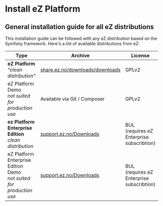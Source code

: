 # Install eZ Platform

## General installation guide for all eZ distributions

This installation guide can be followed with any eZ distribution based on the Symfony framework. Here's a list of available distributions from eZ:

|Type | Archive | License | GIT/Composer|
|------|------|------|------|
|**eZ Platform**</br> *"clean distribution"* | [share.ez.no/downloads/downloads](share.ez.no/downloads/downloads) | GPLv2 | [ezsystems/ezplatform](https://github.com/ezsystems/ezplatform) ([INSTALL.md](https://github.com/ezsystems/ezplatform/blob/master/INSTALL.md))|
|eZ Platform Demo</br> *not suited for production use* | Available via Git / Composer | GPLv2 | [ezsystems/ezplatform-demo](https://github.com/ezsystems/ezplatform-demo)|
|**ez Platform Enterprise Edition**</br> *clean distribution* | [support.ez.no/Downloads](https://support.ez.no/Downloads) | BUL (requires eZ Enterprise subscribtion) | [ezsystems/ezplatform-ee](https://github.com/ezsystems/ezplatform-ee) ([INSTALL.md](https://github.com/ezsystems/ezstudio/blob/master/INSTALL.md))|
|eZ Platform Enterprise Edition Demo</br> *not suited for production use* | [support.ez.no/Downloads](https://support.ez.no/Downloads) | BUL (requires eZ Enterprise subscribtion) | [ezsystems/ezplatform-ee-demo](https://github.com/ezsystems/ezplatform-ee-demo)|





 
